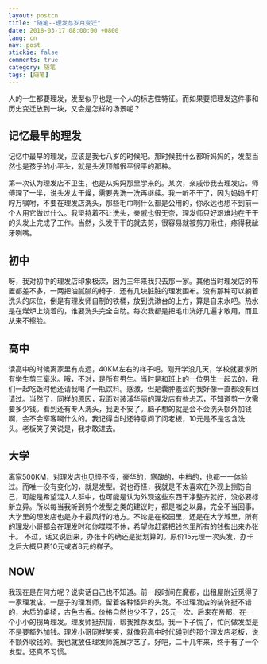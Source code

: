```yaml
---
layout: postcn
title: "随笔--理发与岁月变迁"
date: 2018-03-17 08:00:00 +0800
lang: cn
nav: post
stickie: false 
comments: true
category: 随笔
tags: [随笔]
---
```




人的一生都要理发，发型似乎也是一个人的标志性特征。而如果要把理发这件事和历史变迁放到一块，又会是怎样的场景呢？
<!-- more -->

## 记忆最早的理发
记忆中最早的理发，应该是我七八岁的时候吧。那时候我什么都听妈妈的，发型当然也是孩子的小平头，就是头发顶部很平很平的那种。

第一次认为理发店不卫生，也是从妈妈那里学来的。某次，亲戚带我去理发店。师傅理了一半，说头发太干燥，需要先洗一洗再继续。我一听不干了，因为妈妈千叮咛万嘱咐，不要在理发店洗头，那些毛巾啊什么都是公用的，你永远也想不到前一个人用它做过什么。我坚持着不让洗头，亲戚也很无奈，理发师只好艰难地在干干的头发上完成了工作。当然，头发干干的就去剪，很容易就被剪刀揪住，疼得我龇牙咧嘴。

## 初中
呀，我对初中的理发店印象极深，因为三年来我只去那一家。其他当时理发店的布置都差不多，一两把油腻腻的椅子，还有几块脏脏的理发围布。没有那种可以躺着洗头的床位，倒是有理发师自制的铁桶，放到洗漱台的上方，算是自来水吧。热水是在煤炉上烧着的，谁要洗头完全自助。每次我都是把毛巾洗好几遍才敢用，而且从来不擦脸。

## 高中
读高中的时候离家里有点远，40KM左右的样子吧。刚开学没几天，学校就要求所有学生剪三毫米。哦，不对，是所有男生。当时是和班上的一位男生一起去的，我们一起吃饭时他还请我喝了一瓶饮料。感激，但是囊肿羞涩的我好像一直都没有回请过。当然了，同样的原因，我面对装潢华丽的理发店有些忐忑，不知道剪一次需要多少钱。看到还有专人洗头，我更不安了。脑子想的就是会不会洗头额外加钱啊，会不会宰客啊什么的。我记得当时还特意问了问老板，10元是不是包含洗头。老板笑了笑说是，我才敢进去。

## 大学
离家500KM，对理发店也见怪不怪，豪华的，寒酸的，中档的，也都一一体验过。而唯一没有变化的，就是发型。说也奇怪，我就是不太喜欢在外观上捯饬自己，可能是希望混入人群中，也可能是认为外观这些东西干净整齐就好，没必要标新立异。所以每当我听到剪个发型之类的建议时，都是嗤之以鼻，完全不当回事。大学里的理发店也是办卡最风行的地方。不论是在校园里，还是在大学城里，所有的理发小哥都会在理发时和你喋喋不休，希望你赶紧把钱包里所有的钱掏出来办张卡。 不过，话又说回来，办张卡的确还是挺划算的。原价15元理一次头发，办卡之后大概只要10元或者8元的样子。

## NOW
我现在是在何方呢？说实话自己也不知道。前一段时间在魔都，出租屋附近觅得了一家理发店。一屋子的理发师，留着各种怪异的头发。不过理发店的装饰挺不错的，木质的桌椅，古色古香。价格自然也少不了，25元一次。后来在帝都，在一个小小的拐角理发。理发师挺热情，帮我推荐发型。我一下子慌了，忙问做发型是不是要额外加钱。理发小哥同样笑笑，就像我高中时代碰到的那个理发店老板，说不额外收钱的。我也就放任理发师施展才艺了。好吧，二十几年来，终于有了一个发型。还真不习惯。


